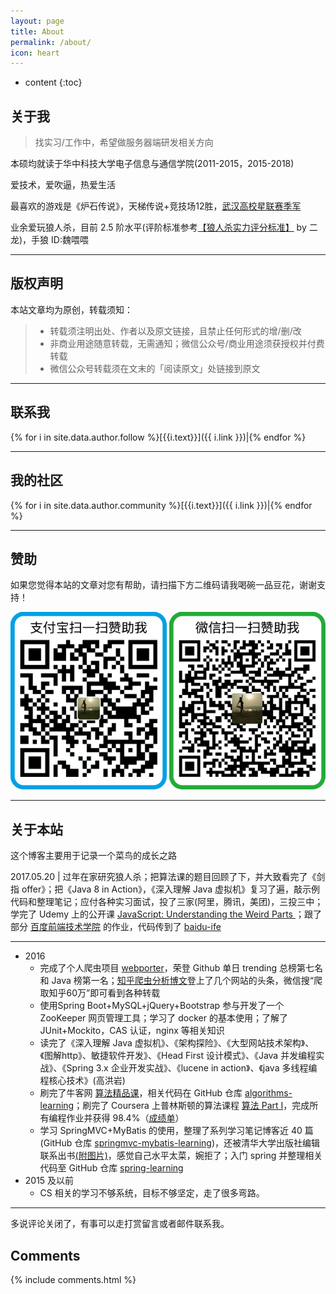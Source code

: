 ```yaml
---
layout: page
title: About
permalink: /about/
icon: heart
---
```


* content
{:toc}


## 关于我


> 找实习/工作中，希望做服务器端研发相关方向

本硕均就读于华中科技大学电子信息与通信学院(2011-2015，2015-2018)

爱技术，爱吹逼，热爱生活

最喜欢的游戏是《炉石传说》，天梯传说+竞技场12胜，[武汉高校星联赛季军](http://7xsna4.com2.z0.glb.clouddn.com/heartstone-prize.png)

业余爱玩狼人杀，目前 2.5 阶水平(评阶标准参考[【狼人杀实力评分标准】](http://weibo.com/ttarticle/p/show?id=2309403968483011469741#_0) by 二龙)，手狼 ID:魏喂喂

---

## 版权声明

本站文章均为原创，转载须知：

>* 转载须注明出处、作者以及原文链接，且禁止任何形式的增/删/改
>* 非商业用途随意转载，无需通知；微信公众号/商业用途须获授权并付费转载
>* 微信公众号转载须在文末的「阅读原文」处链接到原文

---

## 联系我


{% for i in site.data.author.follow %}[{{i.text}}]({{ i.link }})|{% endfor %}

---

## 我的社区

{% for i in site.data.author.community %}[{{i.text}}]({{ i.link }})|{% endfor %}




---


## 赞助

如果您觉得本站的文章对您有帮助，请扫描下方二维码请我喝碗一品豆花，谢谢支持！

![支付宝](/assets/images/alipay_small.png)
![微信](/assets/images/wechatpay_small.png)


---


## 关于本站  


这个博客主要用于记录一个菜鸟的成长之路

2017.05.20 | 过年在家研究狼人杀；把算法课的题目回顾了下，并大致看完了《剑指 offer》；把《Java 8 in Action》，《深入理解 Java 虚拟机》复习了遍，敲示例代码和整理笔记；应付各种实习面试，投了三家(阿里，腾讯，美团)，三投三中；学完了 Udemy 上的公开课 [JavaScript: Understanding the Weird Parts ](https://www.udemy.com/understand-javascript/)；跟了部分 [百度前端技术学院](http://ife.baidu.com/) 的作业，代码传到了 [baidu-ife](https://github.com/brianway/baidu-ife)

-----

- 2016
   - 完成了个人爬虫项目 [webporter](https://github.com/brianway/webporter)，荣登 Github 单日 trending 总榜第七名和 Java 榜第一名；[知乎爬虫分析博文](http://brianway.github.io/2016/12/20/webporter-zhihu-user-analysis/)登上了几个网站的头条，微信搜“爬取知乎60万”即可看到各种转载
   - 使用Spring Boot+MySQL+jQuery+Bootstrap 参与开发了一个 ZooKeeper 网页管理工具；学习了 docker 的基本使用；了解了 JUnit+Mockito，CAS 认证，nginx 等相关知识
   - 读完了《深入理解 Java 虚拟机》、《架构探险》、《大型网站技术架构》、《图解http》、敏捷软件开发》、《Head First 设计模式》、《Java 并发编程实战》、《Spring 3.x 企业开发实战》、《lucene in action》、《java 多线程编程核心技术》(高洪岩)
   - 刷完了牛客网 [算法精品课](https://www.nowcoder.com/courses/1)，相关代码在 GitHub 仓库 [algorithms-learning](https://github.com/brianway/algorithms-learning)；刷完了 Coursera 上普林斯顿的算法课程 [算法 Part I](https://www.coursera.org/course/algs4partI)，完成所有编程作业并获得 98.4%（[成绩单](http://7xph6d.com1.z0.glb.clouddn.com/%E9%9A%8F%E7%AC%94_part-I-total.png)）
   - 学习 SpringMVC+MyBatis 的使用，整理了系列学习笔记博客近 40 篇(GitHub 仓库 [springmvc-mybatis-learning](https://github.com/brianway/springmvc-mybatis-learning))，还被清华大学出版社编辑联系出书[(附图片)](http://7xph6d.com1.z0.glb.clouddn.com/%E9%9A%8F%E7%AC%94_%E6%B8%85%E5%8D%8E%E5%A4%A7%E5%AD%A6%E5%87%BA%E7%89%88%E7%A4%BE%E8%81%94%E7%B3%BB%E6%88%91.png)，感觉自己水平太菜，婉拒了；入门 spring 并整理相关代码至 GitHub 仓库 [spring-learning](https://github.com/brianway/spring-learning)
- 2015 及以前
   - CS 相关的学习不够系统，目标不够坚定，走了很多弯路。

---


多说评论关闭了，有事可以走打赏留言或者邮件联系我。


## Comments

{% include comments.html %}
